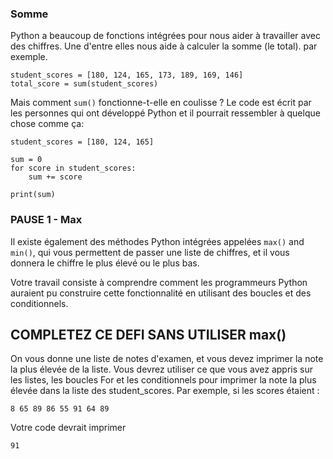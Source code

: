 ### Somme
Python a beaucoup de fonctions intégrées pour nous aider à travailler avec des chiffres. Une d'entre elles nous aide à calculer la somme (le total).
par exemple.
```
student_scores = [180, 124, 165, 173, 189, 169, 146]
total_score = sum(student_scores) 
```
Mais comment `sum()` fonctionne-t-elle en coulisse ? Le code est écrit par les personnes qui ont développé Python et il pourrait ressembler à quelque chose comme ça:

```
student_scores = [180, 124, 165]

sum = 0
for score in student_scores:
    sum += score
    
print(sum)
```



### PAUSE 1 - Max
Il existe également des méthodes Python intégrées appelées `max()` and `min()`, qui vous permettent de passer une liste de chiffres, et il vous donnera le chiffre le plus élevé ou le plus bas.

Votre travail consiste à comprendre comment les programmeurs Python auraient pu construire cette fonctionnalité en utilisant des boucles et des conditionnels.

## COMPLETEZ CE DEFI SANS UTILISER max()

On vous donne une liste de notes d'examen, et vous devez imprimer la note la plus élevée de la liste.
Vous devrez utiliser ce que vous avez appris sur les listes, les boucles For et les conditionnels pour imprimer la note la plus élevée dans la liste des student_scores.
Par exemple, si les scores étaient :
```
8 65 89 86 55 91 64 89
```
Votre code devrait imprimer
```
91
```